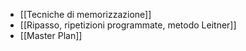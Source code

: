-  [[Tecniche di memorizzazione]]
- [[Ripasso, ripetizioni programmate, metodo Leitner]]
- [[Master Plan]]